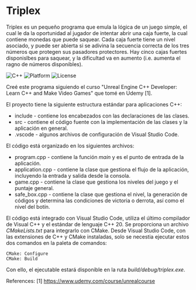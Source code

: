 # Triplex

Triplex es un pequeño programa que emula la lógica de un juego simple, el cual le da la oportunidad al jugador de intentar abrir una
caja fuerte, la cual contiene monedas que puede saquear. Cada caja fuerte tiene un nivel asociado, y puede ser abierta si se adivina
la secuencia correcta de los tres números que protegen sus pasadores protectores. Hay cinco cajas fuertes disponislbes para saquear, 
y la dificultad va en aumento (i.e. aumenta el ragno de números disponibles).

![C++](https://img.shields.io/badge/C++-20+-blue?logo=cplusplus)
![Platform](https://img.shields.io/badge/Platform-Windows-lightgrey)
![License](https://img.shields.io/badge/License-MIT-green)

Creé este programa siguiendo el curso "Unreal Engine C++ Developer: Learn C++ and Make Video Games" que tomé en Udemy [1].

El proyecto tiene la siguiente estructura estándar para aplicaciones C++:
* include - contiene los encabezados con las declaraciones de las clases. 
* src - contiene el código fuente con la implementación de las clases y la aplicación en general. 
* .vscode - algunos archivos de configuración de Visual Studio Code.

El código está organizado en los siguientes archivos:
* program.cpp - contiene la función _main_ y es el punto de entrada de la aplicación. 
* application.cpp - contiene la clase que gestiona el flujo de la aplicación, incluyendo la entrada y salida desde la consola. 
* game.cpp - contiene la clase que gestiona los niveles del juego y el puntaje general. 
* safe_box.cpp - contiene la clase que gestiona el nivel, la generación de códigos y determina las condiciones de victoria o derrota, así como el nivel del botín. 

El código está integrado con Visual Studio Code, utiliza el último compilador de Visual C++ y el estándar de lenguaje C++ 20. Se proporciona un archivo _CMakeLists.txt_ para integrarlo con CMake. Desde Visual Studio Code, con las extensiones de C++ y CMake instaladas, solo se necestia ejecutar estos dos comandos en la paleta de comandos:

```
CMake: Configure
CMake: Build
```

Con ello, el ejecutable estará disponible en la ruta  _build/debug/triplex.exe_. 

References:
[1] https://www.udemy.com/course/unrealcourse
